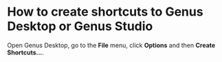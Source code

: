 # How to create shortcuts to Genus Desktop or Genus Studio

Open Genus Desktop, go to the **File** menu, click **Options** and then **Create Shortcuts...**.